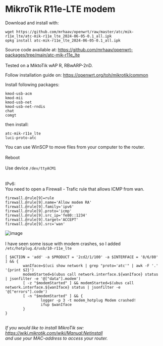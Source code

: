 # MikroTik R11e-LTE modem

Download and install with:
```
wget https://github.com/mrhaav/openwrt/raw/master/atc/mik-r11e_lte/atc-mik-r11e_lte_2024-06-05-0.1_all.ipk
opkg install atc-mik-r11e_lte_2024-06-05-0.1_all.ipk
```
Source code available at: https://github.com/mrhaav/openwrt-packages/tree/main/atc-mik-r11e_lte
\
\
Tested on a MiktoTik wAP R, RBwARP-2nD.

Follow installation guide on: https://openwrt.org/toh/mikrotik/common

Install following packages:
```
kmod-usb-acm
kmod-mii
kmod-usb-net
kmod-usb-net-rndis
chat
comgt
```
then install:
```
atc-mik-r11e_lte
luci-proto-atc
```
You can use WinSCP to move files from your computer to the router.\
\
Reboot\
\
Use device `/dev/ttyACM1`\
\
\
IPv6:\
You need to open a Firewall - Trafic rule that allows ICMP from wan.
```
firewall.@rule[9]=rule
firewall.@rule[9].name='Allow modem RA'
firewall.@rule[9].family='ipv6'
firewall.@rule[9].proto='icmp'
firewall.@rule[9].src_ip='fe80::1234'
firewall.@rule[9].target='ACCEPT'
firewall.@rule[9].src='wan'
```
![image](https://github.com/mrhaav/openwrt/assets/62175065/ac4c5927-5297-4fe3-adee-bb0e2fc09f7e)
\
\
I have seen some issue with modem crashes, so I added `/etc/hotplug.d/usb/10-r11e_lte`
```
[ $ACTION = 'add' -a $PRODUCT = '2cd2/1/100' -a $INTERFACE = '8/6/80' ] && {
        wanIface=$(uci show network | grep "proto='atc'" | awk -F '.' '{print $2}')
        modemStarted=$(ubus call network.interface.${wanIface} status | jsonfilter -e '@["data"].modem')
        [ -z "$modemStarted" ] && modemStarted=$(ubus call network.interface.${wanIface} status | jsonfilter -e '@["errors"].code')
        [ -n "$modemStarted" ] && {
                logger -p 3 -t modem_hotplug Modem crashed!
                ifup $wanIface
        }
}
```
\
*If you would like to install MikroTik sw:\
<https://wiki.mikrotik.com/wiki/Manual:Netinstall>\
and use your MAC-address to access your router.*
